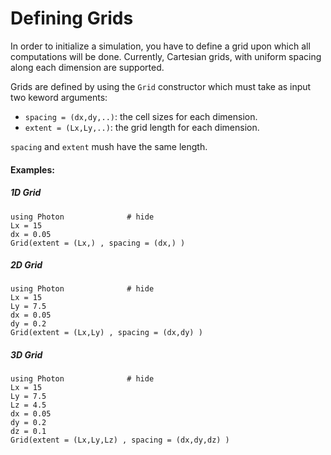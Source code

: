 # Defining Grids

In order to initialize a simulation, you have to define a grid upon which all computations will be done.
Currently, Cartesian grids, with uniform spacing along each dimension are supported.


Grids are defined by using the `Grid` constructor which must take as input two keword arguments:

- `spacing = (dx,dy,..)`: the cell sizes for  each dimension. 
- `extent = (Lx,Ly,..)`:  the grid length for each dimension.

`spacing` and `extent` mush have the same length. 



#### Examples:
##### 1D Grid
```@example
using Photon              # hide
Lx = 15 
dx = 0.05
Grid(extent = (Lx,) , spacing = (dx,) )
```


##### 2D Grid
```@example
using Photon              # hide
Lx = 15
Ly = 7.5 
dx = 0.05
dy = 0.2
Grid(extent = (Lx,Ly) , spacing = (dx,dy) )
```


##### 3D Grid
```@example
using Photon              # hide
Lx = 15
Ly = 7.5
Lz = 4.5 
dx = 0.05
dy = 0.2
dz = 0.1
Grid(extent = (Lx,Ly,Lz) , spacing = (dx,dy,dz) )
```
